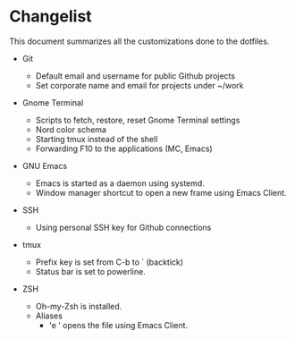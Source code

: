 # Changelist

This document summarizes all the customizations done to the dotfiles.

- Git
  - Default email and username for public Github projects
  - Set corporate name and email for projects under ~/work

- Gnome Terminal
  - Scripts to fetch, restore, reset Gnome Terminal settings
  - Nord color schema
  - Starting tmux instead of the shell
  - Forwarding F10 to the applications (MC, Emacs)

- GNU Emacs
  - Emacs is started as a daemon using systemd.
  - Window manager shortcut to open a new frame using Emacs Client.

- SSH
  - Using personal SSH key for Github connections

- tmux
  - Prefix key is set from C-b to ` (backtick)
  - Status bar is set to powerline.

- ZSH
  - Oh-my-Zsh is installed.
  - Aliases
    - 'e <filename>' opens the file using Emacs Client.